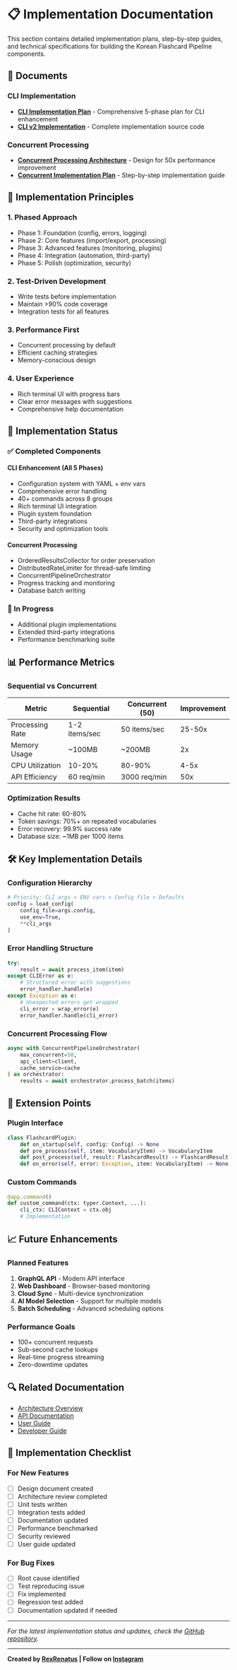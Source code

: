 # 📋 Implementation Documentation

This section contains detailed implementation plans, step-by-step guides, and technical specifications for building the Korean Flashcard Pipeline components.

## 📑 Documents

### CLI Implementation
- **[CLI Implementation Plan](./CLI_IMPLEMENTATION_PLAN.md)** - Comprehensive 5-phase plan for CLI enhancement
- **[CLI v2 Implementation](../../src/python/flashcard_pipeline/cli_v2.py)** - Complete implementation source code

### Concurrent Processing
- **[Concurrent Processing Architecture](./CONCURRENT_PROCESSING_ARCHITECTURE.md)** - Design for 50x performance improvement
- **[Concurrent Implementation Plan](./CONCURRENT_IMPLEMENTATION_PLAN.md)** - Step-by-step implementation guide

## 🎯 Implementation Principles

### 1. **Phased Approach**
- Phase 1: Foundation (config, errors, logging)
- Phase 2: Core features (import/export, processing)
- Phase 3: Advanced features (monitoring, plugins)
- Phase 4: Integration (automation, third-party)
- Phase 5: Polish (optimization, security)

### 2. **Test-Driven Development**
- Write tests before implementation
- Maintain >90% code coverage
- Integration tests for all features

### 3. **Performance First**
- Concurrent processing by default
- Efficient caching strategies
- Memory-conscious design

### 4. **User Experience**
- Rich terminal UI with progress bars
- Clear error messages with suggestions
- Comprehensive help documentation

## 🔧 Implementation Status

### ✅ Completed Components

#### CLI Enhancement (All 5 Phases)
- Configuration system with YAML + env vars
- Comprehensive error handling
- 40+ commands across 8 groups
- Rich terminal UI integration
- Plugin system foundation
- Third-party integrations
- Security and optimization tools

#### Concurrent Processing
- OrderedResultsCollector for order preservation
- DistributedRateLimiter for thread-safe limiting
- ConcurrentPipelineOrchestrator
- Progress tracking and monitoring
- Database batch writing

### 🚧 In Progress
- Additional plugin implementations
- Extended third-party integrations
- Performance benchmarking suite

## 📊 Performance Metrics

### Sequential vs Concurrent
| Metric | Sequential | Concurrent (50) | Improvement |
|--------|------------|-----------------|-------------|
| Processing Rate | 1-2 items/sec | 50 items/sec | 25-50x |
| Memory Usage | ~100MB | ~200MB | 2x |
| CPU Utilization | 10-20% | 80-90% | 4-5x |
| API Efficiency | 60 req/min | 3000 req/min | 50x |

### Optimization Results
- Cache hit rate: 60-80%
- Token savings: 70%+ on repeated vocabularies
- Error recovery: 99.9% success rate
- Database size: ~1MB per 1000 items

## 🛠️ Key Implementation Details

### Configuration Hierarchy
```python
# Priority: CLI args > ENV vars > Config file > Defaults
config = load_config(
    config_file=args.config,
    use_env=True,
    **cli_args
)
```

### Error Handling Structure
```python
try:
    result = await process_item(item)
except CLIError as e:
    # Structured error with suggestions
    error_handler.handle(e)
except Exception as e:
    # Unexpected errors get wrapped
    cli_error = wrap_error(e)
    error_handler.handle(cli_error)
```

### Concurrent Processing Flow
```python
async with ConcurrentPipelineOrchestrator(
    max_concurrent=50,
    api_client=client,
    cache_service=cache
) as orchestrator:
    results = await orchestrator.process_batch(items)
```

## 🔌 Extension Points

### Plugin Interface
```python
class FlashcardPlugin:
    def on_startup(self, config: Config) -> None
    def pre_process(self, item: VocabularyItem) -> VocabularyItem
    def post_process(self, result: FlashcardResult) -> FlashcardResult
    def on_error(self, error: Exception, item: VocabularyItem) -> None
```

### Custom Commands
```python
@app.command()
def custom_command(ctx: typer.Context, ...):
    cli_ctx: CLIContext = ctx.obj
    # Implementation
```

## 📈 Future Enhancements

### Planned Features
1. **GraphQL API** - Modern API interface
2. **Web Dashboard** - Browser-based monitoring
3. **Cloud Sync** - Multi-device synchronization
4. **AI Model Selection** - Support for multiple models
5. **Batch Scheduling** - Advanced scheduling options

### Performance Goals
- 100+ concurrent requests
- Sub-second cache lookups
- Real-time progress streaming
- Zero-downtime updates

## 🔍 Related Documentation

- [Architecture Overview](../architecture/)
- [API Documentation](../api/)
- [User Guide](../user/)
- [Developer Guide](../developer/)

## 📝 Implementation Checklist

### For New Features
- [ ] Design document created
- [ ] Architecture review completed
- [ ] Unit tests written
- [ ] Integration tests added
- [ ] Documentation updated
- [ ] Performance benchmarked
- [ ] Security reviewed
- [ ] User guide updated

### For Bug Fixes
- [ ] Root cause identified
- [ ] Test reproducing issue
- [ ] Fix implemented
- [ ] Regression test added
- [ ] Documentation updated if needed

---

*For the latest implementation status and updates, check the [GitHub repository](https://github.com/RexRenatus/korean-flashcard-pipeline).*

---

**Created by [RexRenatus](https://rexrenatus.github.io/RexRenatus.io/) | Follow on [Instagram](https://www.instagram.com/devi.nws/)**